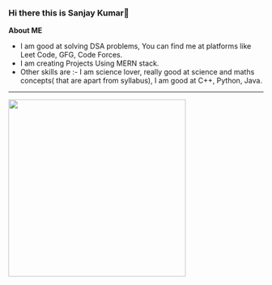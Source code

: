 ### Hi there this is Sanjay Kumar👋

**About ME**
  - I am good at solving DSA problems, You can find me at platforms like Leet Code, GFG, Code Forces.
  - I am creating Projects Using MERN stack.
  - Other skills are :- I am science lover, really good at science and maths concepts( that are apart from syllabus), I am good at C++, Python, Java. 

  ---
<p>
  <img src="https://api.vaunt.dev/v1/github/entities/05sanjaykumar/achievements?format=svg&limit=3" width="350" />
</p>


